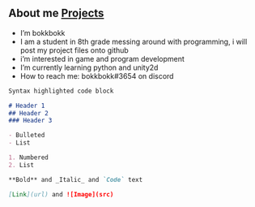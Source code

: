 ## About me                                                       [Projects](Projects)


- I’m bokkbokk
- I am a student in 8th grade messing around with programming, i will post my project files onto github 
- i’m interested in game and program development
- I’m currently learning python and unity2d
- How to reach me: bokkbokk#3654 on discord


```markdown
Syntax highlighted code block

# Header 1
## Header 2
### Header 3

- Bulleted
- List

1. Numbered
2. List

**Bold** and _Italic_ and `Code` text

[Link](url) and ![Image](src)
```
